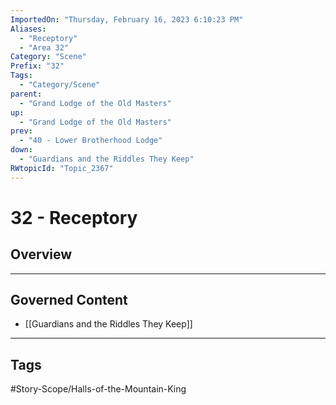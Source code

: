 ```yaml
---
ImportedOn: "Thursday, February 16, 2023 6:10:23 PM"
Aliases:
  - "Receptory"
  - "Area 32"
Category: "Scene"
Prefix: "32"
Tags:
  - "Category/Scene"
parent:
  - "Grand Lodge of the Old Masters"
up:
  - "Grand Lodge of the Old Masters"
prev:
  - "40 - Lower Brotherhood Lodge"
down:
  - "Guardians and the Riddles They Keep"
RWtopicId: "Topic_2367"
---
```

# 32 - Receptory
## Overview
---
## Governed Content
- [[Guardians and the Riddles They Keep]]


---
## Tags
#Story-Scope/Halls-of-the-Mountain-King

